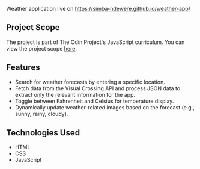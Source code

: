 Weather application live on https://simba-ndewere.github.io/weather-app/ 

## Project Scope
The project is part of The Odin Project's JavaScript curriculum. You can view the project scope [here](https://www.theodinproject.com/lessons/node-path-javascript-weather-app#project-solution).

## Features
- Search for weather forecasts by entering a specific location.
- Fetch data from the Visual Crossing API and process JSON data to extract only the relevant information for the app.
- Toggle between Fahrenheit and Celsius for temperature display.
- Dynamically update weather-related images based on the forecast (e.g., sunny, rainy, cloudy).

## Technologies Used
- HTML
- CSS
- JavaScript
